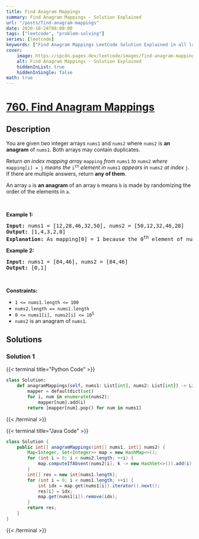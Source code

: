 ```yaml
---
title: Find Anagram Mappings
summary: Find Anagram Mappings - Solution Explained
url: "/posts/find-anagram-mappings"
date: 2020-10-24T08:00:00
tags: ["leetcode", "problem-solving"]
series: [leetcode]
keywords: ["Find Anagram Mappings LeetCode Solution Explained in all languages", "760", "leetcode question 760", "Find Anagram Mappings", "LeetCode", "leetcode solution in Python3 C++ Java Go PHP Ruby Swift TypeScript Rust C# JavaScript C", "GeeksforGeeks", "InterviewBit", "Coding Ninjas", "HackerRank", "HackerEarth", "CodeChef", "TopCoder", "AlgoExpert", "freeCodeCamp", "Codeforces", "GitHub", "AtCoder", "Samir Paul"]
cover:
    image: https://spcdn.pages.dev/leetcode/images/find-anagram-mappings.webp
    alt: Find Anagram Mappings - Solution Explained
    hiddenInList: true
    hiddenInSingle: false
math: true
---
```



# [760. Find Anagram Mappings](https://leetcode.com/problems/find-anagram-mappings)


## Description

<p>You are given two integer arrays <code>nums1</code> and <code>nums2</code> where <code>nums2</code> is <strong>an anagram</strong> of <code>nums1</code>. Both arrays may contain duplicates.</p>

<p>Return <em>an index mapping array </em><code>mapping</code><em> from </em><code>nums1</code><em> to </em><code>nums2</code><em> where </em><code>mapping[i] = j</code><em> means the </em><code>i<sup>th</sup></code><em> element in </em><code>nums1</code><em> appears in </em><code>nums2</code><em> at index </em><code>j</code>. If there are multiple answers, return <strong>any of them</strong>.</p>

<p>An array <code>a</code> is <strong>an anagram</strong> of an array <code>b</code> means <code>b</code> is made by randomizing the order of the elements in <code>a</code>.</p>

<p>&nbsp;</p>
<p><strong class="example">Example 1:</strong></p>

<pre>
<strong>Input:</strong> nums1 = [12,28,46,32,50], nums2 = [50,12,32,46,28]
<strong>Output:</strong> [1,4,3,2,0]
<strong>Explanation:</strong> As mapping[0] = 1 because the 0<sup>th</sup> element of nums1 appears at nums2[1], and mapping[1] = 4 because the 1<sup>st</sup> element of nums1 appears at nums2[4], and so on.
</pre>

<p><strong class="example">Example 2:</strong></p>

<pre>
<strong>Input:</strong> nums1 = [84,46], nums2 = [84,46]
<strong>Output:</strong> [0,1]
</pre>

<p>&nbsp;</p>
<p><strong>Constraints:</strong></p>

<ul>
	<li><code>1 &lt;= nums1.length &lt;= 100</code></li>
	<li><code>nums2.length == nums1.length</code></li>
	<li><code>0 &lt;= nums1[i], nums2[i] &lt;= 10<sup>5</sup></code></li>
	<li><code>nums2</code> is an anagram of <code>nums1</code>.</li>
</ul>

## Solutions

### Solution 1

<!-- tabs:start -->

{{< terminal title="Python Code" >}}
```python
class Solution:
    def anagramMappings(self, nums1: List[int], nums2: List[int]) -> List[int]:
        mapper = defaultdict(set)
        for i, num in enumerate(nums2):
            mapper[num].add(i)
        return [mapper[num].pop() for num in nums1]
```
{{< /terminal >}}

{{< terminal title="Java Code" >}}
```java
class Solution {
    public int[] anagramMappings(int[] nums1, int[] nums2) {
        Map<Integer, Set<Integer>> map = new HashMap<>();
        for (int i = 0; i < nums2.length; ++i) {
            map.computeIfAbsent(nums2[i], k -> new HashSet<>()).add(i);
        }
        int[] res = new int[nums1.length];
        for (int i = 0; i < nums1.length; ++i) {
            int idx = map.get(nums1[i]).iterator().next();
            res[i] = idx;
            map.get(nums1[i]).remove(idx);
        }
        return res;
    }
}
```
{{< /terminal >}}

<!-- tabs:end -->

<!-- end -->
